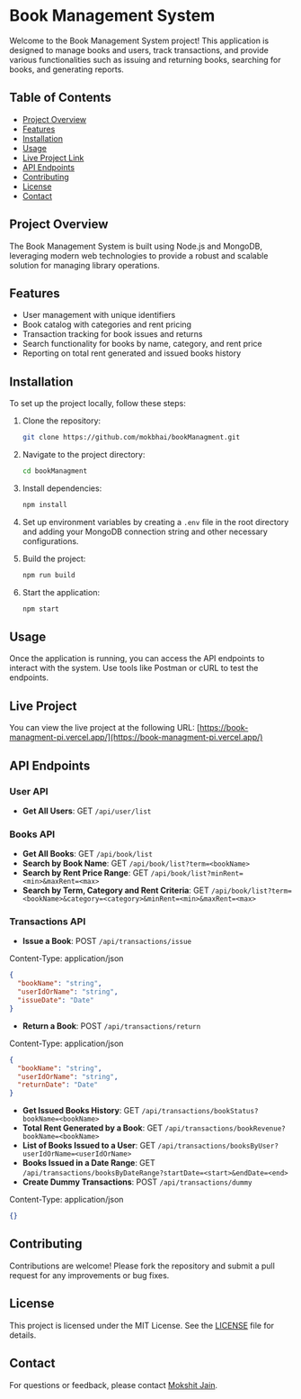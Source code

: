 # Book Management System

Welcome to the Book Management System project! This application is designed to manage books and users, track transactions, and provide various functionalities such as issuing and returning books, searching for books, and generating reports.

## Table of Contents

- [Project Overview](#project-overview)
- [Features](#features)
- [Installation](#installation)
- [Usage](#usage)
- [Live Project Link](#live-project)
- [API Endpoints](#api-endpoints)
- [Contributing](#contributing)
- [License](#license)
- [Contact](#contact)

## Project Overview

The Book Management System is built using Node.js and MongoDB, leveraging modern web technologies to provide a robust and scalable solution for managing library operations.

## Features

- User management with unique identifiers
- Book catalog with categories and rent pricing
- Transaction tracking for book issues and returns
- Search functionality for books by name, category, and rent price
- Reporting on total rent generated and issued books history

## Installation

To set up the project locally, follow these steps:

1. Clone the repository:

   ```bash
   git clone https://github.com/mokbhai/bookManagment.git
   ```

2. Navigate to the project directory:

   ```bash
   cd bookManagment
   ```

3. Install dependencies:

   ```bash
   npm install
   ```

4. Set up environment variables by creating a `.env` file in the root directory and adding your MongoDB connection string and other necessary configurations.

5. Build the project:

   ```bash
   npm run build
   ```

6. Start the application:
   ```bash
   npm start
   ```

## Usage

Once the application is running, you can access the API endpoints to interact with the system. Use tools like Postman or cURL to test the endpoints.

## Live Project

You can view the live project at the following URL:
[https://book-managment-pi.vercel.app/](https://book-managment-pi.vercel.app/)

## API Endpoints

### User API

- **Get All Users**: GET `/api/user/list`

### Books API

- **Get All Books**: GET `/api/book/list`
- **Search by Book Name**: GET `/api/book/list?term=<bookName>`
- **Search by Rent Price Range**: GET `/api/book/list?minRent=<min>&maxRent=<max>`
- **Search by Term, Category and Rent Criteria**: GET `/api/book/list?term=<bookName>&category=<category>&minRent=<min>&maxRent=<max>`

### Transactions API

- **Issue a Book**: POST `/api/transactions/issue`

Content-Type: application/json

```Json
{
  "bookName": "string",
  "userIdOrName": "string",
  "issueDate": "Date"
}
```

- **Return a Book**: POST `/api/transactions/return`

Content-Type: application/json

```Json
{
  "bookName": "string",
  "userIdOrName": "string",
  "returnDate": "Date"
}
```

- **Get Issued Books History**: GET `/api/transactions/bookStatus?bookName=<bookName>`
- **Total Rent Generated by a Book**: GET `/api/transactions/bookRevenue?bookName=<bookName>`
- **List of Books Issued to a User**: GET `/api/transactions/booksByUser?userIdOrName=<userIdOrName>`
- **Books Issued in a Date Range**: GET `/api/transactions/booksByDateRange?startDate=<start>&endDate=<end>`
- **Create Dummy Transactions**: POST `/api/transactions/dummy`

Content-Type: application/json

```Json
{}
```

## Contributing

Contributions are welcome! Please fork the repository and submit a pull request for any improvements or bug fixes.

## License

This project is licensed under the MIT License. See the [LICENSE](LICENSE) file for details.

## Contact

For questions or feedback, please contact [Mokshit Jain](mailto:mokshitjain18@gmail.com).
